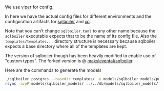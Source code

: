 We use [viper](https://github.com/spf13/viper) for config.

In here we have the actual config files for different environments
and the configuration artifacts for [sqlboiler](https://github.com/databrary/sqlboiler)
and [xo](https://github.com/knq/xo).

Note that you can't change `sqlboiler.toml` to any other name
because the `sqlboiler` executable expects that to be the name
of its config file. Also the `templates/templates...` directory structure
is necessary because sqlboiler expects a base directory where
all of the templates are kept.

The version of sqlboiler though has been heavily modified to enable use of "custom types". The forked version is @
[makslevental/sqlboiler](https://github.com/makslevental/sqlboiler).

Here are the commands to generate the models

```bash
./sqlboiler postgres --basedir templates/ -o models/sqlboiler_models/public -p public
rsync -avpP models/sqlboiler_models/ ../../db/models/sqlboiler_models/

```

